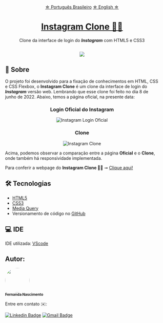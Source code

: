 <p align="center">
    <a href="">☆ Português Brasileiro</a>
    <a href="">☆ English ☆</a> 
</p>


<h1 align="center">
    <a href="https://fernanda1701.github.io/instagram-clone/">Instagram Clone 📱📲</a>
</h1>
<p align="center">Clone da interface de login do <b><i>Instagram</i></b> com HTML5 e CSS3</p>

<h2 align="center">
<img src="https://img.shields.io/static/v1?label=Status:&message=Completo ✅&color=32CD32&style=for-the-badge&logo=ghost"/>
</h2>


## 💎 Sobre

O projeto foi desenvolvido para a fixação de conhecimentos em HTML, CSS e CSS Flexbox, 
o <b>Instagram Clone</b> é um clone da interface de login do <b><i>Instagram</i></b> versão web. Lembrando que esse clone foi feito no dia 8 de junho de 2022. 
Abaixo, temos a página oficial, na presente data:


<h3 align="center">Login Oficial do Instagram</h3>

<p align="center">
  <img alt="Instagram Login Oficial" title="instagram-oficial" src="./README/instagram-oficial.gif" />
</p>


<h3 align="center">Clone</h3>

<p align="center">
  <img alt="Instagram Clone" title="instagram-clone" src="./README/instagram-clone.gif" />
</p>

Acima, podemos observar a comparação entre a página <b>Oficial</b> e o <b>Clone</b>, onde também há responsividade implementada.

<p>Para conferir a webpage do <b>Instagram Clone 📱📲</b> ➞ <a href="https://fernanda1701.github.io/instagram-clone/">Clique aqui!</a></p>

## 🛠 Tecnologias
 
- [HTML5](https://developer.mozilla.org/en-US/docs/Glossary/HTML5)
- [CSS3](https://devdocs.io/css/)
- [Media Query](https://developer.mozilla.org/pt-BR/docs/Web/CSS/Media_Queries/Using_media_queries)
- Versionamento de código no [GitHub](https://github.com/)

## 💻 IDE

IDE utilizada: [VScode](https://code.visualstudio.com/)

## Autor:

<a href="https://github.com/Fernanda1701">
 <img style="border-radius: 50%;" src="https://avatars.githubusercontent.com/Fernanda1701" width="80px;" alt=""/>
 <br />
 <sub><b>Fernanda Nascimento</b></sub></a> <a href="https://github.com/Fernanda1701"></a>

Entre em contato ✉️:

[![Linkedin Badge](https://img.shields.io/badge/-Fernanda-blue??style=plastic&logo=Linkedin&logoColor=white&link=https://www.linkedin.com/in/fnasci/)](https://www.linkedin.com/in/fnasci/)
[![Gmail Badge](https://img.shields.io/badge/-fnasci.1701@gmail.com-c14438?style=plastic&logo=Gmail&logoColor=white&link=mailto:fnasci.1701@gmail.com)](mailto:fnasci.1701@gmail.com)
